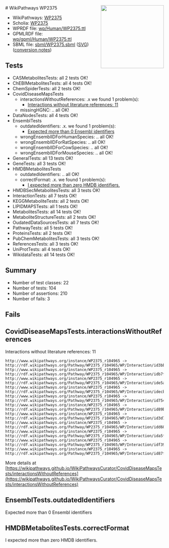 <img style="float: right; width: 200px" src="../logo.png" />
# WikiPathways WP2375

* WikiPathways: [WP2375](https://identifiers.org/wikipathways:WP2375)
* Scholia: [WP2375](https://scholia.toolforge.org/wikipathways/WP2375)
* WPRDF file: [wp/Human/WP2375.ttl](../wp/Human/WP2375.ttl)
* GPMLRDF file: [wp/gpml/Human/WP2375.ttl](../wp/gpml/Human/WP2375.ttl)
* SBML file: [sbml/WP2375.sbml](../sbml/WP2375.sbml) ([SVG](../sbml/WP2375.svg)) ([conversion notes](../sbml/WP2375.txt))

## Tests
* CASMetabolitesTests: all 2 tests OK!
* ChEBIMetabolitesTests: all 4 tests OK!
* ChemSpiderTests: all 2 tests OK!
* CovidDiseaseMapsTests
    * interactionsWithoutReferences: .x we found 1 problem(s):
        * [Interactions without literature references: 11](#9701cce2)
    * missingHGNC: .. all OK!
* DataNodesTests: all 4 tests OK!
* EnsemblTests
    * outdatedIdentifiers: .x. we found 1 problem(s):
        * [Expected more than 0 Ensembl identifiers](#f44398b7)
    * wrongEnsemblIDForHumanSpecies: .. all OK!
    * wrongEnsemblIDForRatSpecies: .. all OK!
    * wrongEnsemblIDForCowSpecies: .. all OK!
    * wrongEnsemblIDForMouseSpecies: .. all OK!
* GeneralTests: all 13 tests OK!
* GeneTests: all 3 tests OK!
* HMDBMetabolitesTests
    * outdatedIdentifiers: .. all OK!
    * correctFormat: .x. we found 1 problem(s):
        * [I expected more than zero HMDB identifiers.](#ad154c1e)
* HMDBSecMetabolitesTests: all 3 tests OK!
* InteractionTests: all 7 tests OK!
* KEGGMetaboliteTests: all 2 tests OK!
* LIPIDMAPSTests: all 1 tests OK!
* MetabolitesTests: all 14 tests OK!
* MetaboliteStructureTests: all 2 tests OK!
* OudatedDataSourcesTests: all 7 tests OK!
* PathwayTests: all 5 tests OK!
* ProteinsTests: all 2 tests OK!
* PubChemMetabolitesTests: all 3 tests OK!
* ReferencesTests: all 3 tests OK!
* UniProtTests: all 4 tests OK!
* WikidataTests: all 14 tests OK!


## Summary

* Number of test classes: 22
* Number of tests: 104
* Number of assertions: 210
* Number of fails: 3

## Fails

<a name="9701cce2" />

## CovidDiseaseMapsTests.interactionsWithoutReferences

Interactions without literature references: 11
```
http://www.wikipathways.org/instance/WP2375_r104965 -> http://rdf.wikipathways.org/Pathway/WP2375_r104965/WP/Interaction/id3bb5e41d
http://www.wikipathways.org/instance/WP2375_r104965 -> http://rdf.wikipathways.org/Pathway/WP2375_r104965/WP/Interaction/idb7f00bcb
http://www.wikipathways.org/instance/WP2375_r104965 -> http://rdf.wikipathways.org/Pathway/WP2375_r104965/WP/Interaction/ide5ab6d9
http://www.wikipathways.org/instance/WP2375_r104965 -> http://rdf.wikipathways.org/Pathway/WP2375_r104965/WP/Interaction/idecb7db58
http://www.wikipathways.org/instance/WP2375_r104965 -> http://rdf.wikipathways.org/Pathway/WP2375_r104965/WP/Interaction/id754883c4
http://www.wikipathways.org/instance/WP2375_r104965 -> http://rdf.wikipathways.org/Pathway/WP2375_r104965/WP/Interaction/id89bf2a9b
http://www.wikipathways.org/instance/WP2375_r104965 -> http://rdf.wikipathways.org/Pathway/WP2375_r104965/WP/Interaction/id3d75ff1d
http://www.wikipathways.org/instance/WP2375_r104965 -> http://rdf.wikipathways.org/Pathway/WP2375_r104965/WP/Interaction/idd6085619
http://www.wikipathways.org/instance/WP2375_r104965 -> http://rdf.wikipathways.org/Pathway/WP2375_r104965/WP/Interaction/ida5fa7a59
http://www.wikipathways.org/instance/WP2375_r104965 -> http://rdf.wikipathways.org/Pathway/WP2375_r104965/WP/Interaction/idf39f6459
http://www.wikipathways.org/instance/WP2375_r104965 -> http://rdf.wikipathways.org/Pathway/WP2375_r104965/WP/Interaction/id87ff0f9b
```

More details at [https://wikipathways.github.io/WikiPathwaysCurator/CovidDiseaseMapsTests/interactionsWithoutReferences](https://wikipathways.github.io/WikiPathwaysCurator/CovidDiseaseMapsTests/interactionsWithoutReferences)

<a name="f44398b7" />

## EnsemblTests.outdatedIdentifiers

Expected more than 0 Ensembl identifiers
<a name="ad154c1e" />

## HMDBMetabolitesTests.correctFormat

I expected more than zero HMDB identifiers.
